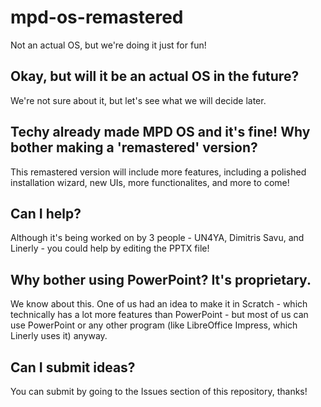 # mpd-os-remastered
Not an actual OS, but we're doing it just for fun!

## Okay, but will it be an actual OS in the future?
We're not sure about it, but let's see what we will decide later.

## Techy already made MPD OS and it's fine! Why bother making a 'remastered' version?
This remastered version will include more features, including a polished installation wizard,  new UIs, more functionalites, and more to come!

## Can I help?
Although it's being worked on by 3 people - UN4YA, Dimitris Savu, and Linerly - you could help by editing the PPTX file!

## Why bother using PowerPoint? It's proprietary.
We know about this. One of us had an idea to make it in Scratch - which technically has a lot more features than PowerPoint - but most of us can use PowerPoint or any other program (like LibreOffice Impress, which Linerly uses it) anyway.

## Can I submit ideas?
You can submit by going to the Issues section of this repository, thanks!
